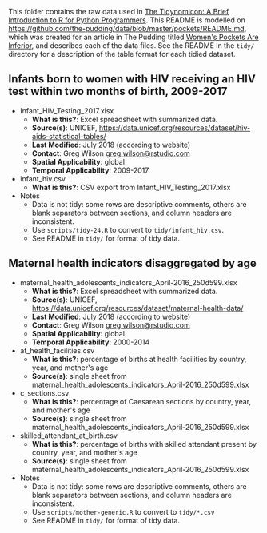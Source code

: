 This folder contains the raw data used in [The Tidynomicon: A Brief Introduction to R for Python Programmers](https://github.com/gvwilson/tidynomicon). This README is modelled on <https://github.com/the-pudding/data/blob/master/pockets/README.md>, which was created for an article in The Pudding titled [Women's Pockets Are Inferior](https://pudding.cool/2018/08/pockets/), and describes each of the data files. See the README in the `tidy/` directory for a description of the table format for each tidied dataset.

## Infants born to women with HIV receiving an HIV test within two months of birth, 2009-2017

- Infant_HIV_Testing_2017.xlsx
  - **What is this?**: Excel spreadsheet with summarized data.
  - **Source(s)**: UNICEF, <https://data.unicef.org/resources/dataset/hiv-aids-statistical-tables/>
  - **Last Modified**: July 2018 (according to website)
  - **Contact**: Greg Wilson <greg.wilson@rstudio.com>
  - **Spatial Applicability**: global
  - **Temporal Applicability**: 2009-2017
- infant_hiv.csv
  - **What is this?**: CSV export from Infant_HIV_Testing_2017.xlsx
- Notes
  - Data is not tidy: some rows are descriptive comments, others are blank separators between sections, and column headers are inconsistent.
  - Use `scripts/tidy-24.R` to convert to `tidy/infant_hiv.csv`.
  - See README in `tidy/` for format of tidy data.

## Maternal health indicators disaggregated by age

- maternal_health_adolescents_indicators_April-2016_250d599.xlsx
  - **What is this?**: Excel spreadsheet with summarized data.
  - **Source(s)**: UNICEF, <https://data.unicef.org/resources/dataset/maternal-health-data/>
  - **Last Modified**: July 2018 (according to website)
  - **Contact**: Greg Wilson <greg.wilson@rstudio.com>
  - **Spatial Applicability**: global
  - **Temporal Applicability**: 2000-2014
- at_health_facilities.csv
  - **What is this?**: percentage of births at health facilities by country, year, and mother's age
  - **Source(s)**: single sheet from maternal_health_adolescents_indicators_April-2016_250d599.xlsx
- c_sections.csv
  - **What is this?**: percentage of Caesarean sections by country, year, and mother's age
  - **Source(s)**: single sheet from maternal_health_adolescents_indicators_April-2016_250d599.xlsx
- skilled_attendant_at_birth.csv
  - **What is this?**: percentage of births with skilled attendant present by country, year, and mother's age
  - **Source(s)**: single sheet from maternal_health_adolescents_indicators_April-2016_250d599.xlsx
- Notes
  - Data is not tidy: some rows are descriptive comments, others are blank separators between sections, and column headers are inconsistent.
  - Use `scripts/mother-generic.R` to convert to `tidy/*.csv`
  - See README in `tidy/` for format of tidy data.
